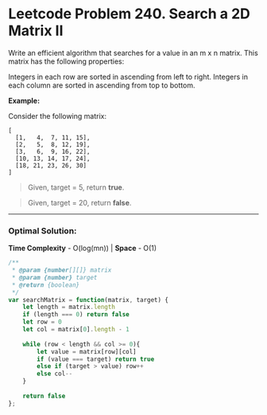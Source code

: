 # Leetcode Problem 240. Search a 2D Matrix II

Write an efficient algorithm that searches for a value in an m x n matrix. This matrix has the following properties:

Integers in each row are sorted in ascending from left to right.
Integers in each column are sorted in ascending from top to bottom.

**Example:**

Consider the following matrix:

```
[
  [1,   4,  7, 11, 15],
  [2,   5,  8, 12, 19],
  [3,   6,  9, 16, 22],
  [10, 13, 14, 17, 24],
  [18, 21, 23, 26, 30]
]
```

> Given, target = 5, return **true**.

> Given, target = 20, return **false**.

---
### Optimal Solution: 

**Time Complexity** - O(log(mn))  |   **Space** - O(1)

```javascript
/**
 * @param {number[][]} matrix
 * @param {number} target
 * @return {boolean}
 */
var searchMatrix = function(matrix, target) {
    let length = matrix.length
    if (length === 0) return false
    let row = 0
    let col = matrix[0].length - 1
    
    while (row < length && col >= 0){
        let value = matrix[row][col]
        if (value === target) return true
        else if (target > value) row++
        else col--
    }
    
    return false
};
```
